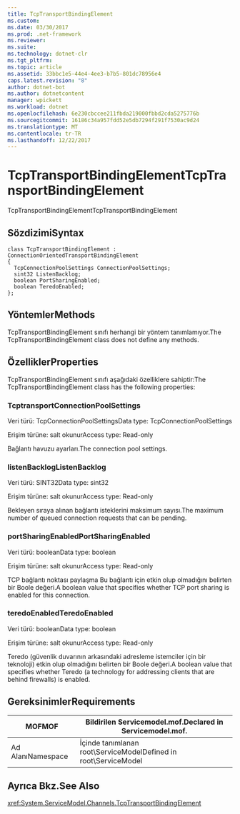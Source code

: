 ```yaml
---
title: TcpTransportBindingElement
ms.custom: 
ms.date: 03/30/2017
ms.prod: .net-framework
ms.reviewer: 
ms.suite: 
ms.technology: dotnet-clr
ms.tgt_pltfrm: 
ms.topic: article
ms.assetid: 33bbc1e5-44e4-4ee3-b7b5-801dc78956e4
caps.latest.revision: "8"
author: dotnet-bot
ms.author: dotnetcontent
manager: wpickett
ms.workload: dotnet
ms.openlocfilehash: 6e230cbccee211fbda219000fbbd2cda5275776b
ms.sourcegitcommit: 16186c34a957fdd52e5db7294f291f7530ac9d24
ms.translationtype: MT
ms.contentlocale: tr-TR
ms.lasthandoff: 12/22/2017
---
```

# <a name="tcptransportbindingelement"></a><span data-ttu-id="cca5d-102">TcpTransportBindingElement</span><span class="sxs-lookup"><span data-stu-id="cca5d-102">TcpTransportBindingElement</span></span>
<span data-ttu-id="cca5d-103">TcpTransportBindingElement</span><span class="sxs-lookup"><span data-stu-id="cca5d-103">TcpTransportBindingElement</span></span>  
  
## <a name="syntax"></a><span data-ttu-id="cca5d-104">Sözdizimi</span><span class="sxs-lookup"><span data-stu-id="cca5d-104">Syntax</span></span>  
  
```  
class TcpTransportBindingElement : ConnectionOrientedTransportBindingElement  
{  
  TcpConnectionPoolSettings ConnectionPoolSettings;  
  sint32 ListenBacklog;  
  boolean PortSharingEnabled;  
  boolean TeredoEnabled;  
};  
```  
  
## <a name="methods"></a><span data-ttu-id="cca5d-105">Yöntemler</span><span class="sxs-lookup"><span data-stu-id="cca5d-105">Methods</span></span>  
 <span data-ttu-id="cca5d-106">TcpTransportBindingElement sınıfı herhangi bir yöntem tanımlamıyor.</span><span class="sxs-lookup"><span data-stu-id="cca5d-106">The TcpTransportBindingElement class does not define any methods.</span></span>  
  
## <a name="properties"></a><span data-ttu-id="cca5d-107">Özellikler</span><span class="sxs-lookup"><span data-stu-id="cca5d-107">Properties</span></span>  
 <span data-ttu-id="cca5d-108">TcpTransportBindingElement sınıfı aşağıdaki özelliklere sahiptir:</span><span class="sxs-lookup"><span data-stu-id="cca5d-108">The TcpTransportBindingElement class has the following properties:</span></span>  
  
### <a name="connectionpoolsettings"></a><span data-ttu-id="cca5d-109">Tcptransport</span><span class="sxs-lookup"><span data-stu-id="cca5d-109">ConnectionPoolSettings</span></span>  
 <span data-ttu-id="cca5d-110">Veri türü: TcpConnectionPoolSettings</span><span class="sxs-lookup"><span data-stu-id="cca5d-110">Data type: TcpConnectionPoolSettings</span></span>  
  
 <span data-ttu-id="cca5d-111">Erişim türüne: salt okunur</span><span class="sxs-lookup"><span data-stu-id="cca5d-111">Access type: Read-only</span></span>  
  
 <span data-ttu-id="cca5d-112">Bağlantı havuzu ayarları.</span><span class="sxs-lookup"><span data-stu-id="cca5d-112">The connection pool settings.</span></span>  
  
### <a name="listenbacklog"></a><span data-ttu-id="cca5d-113">listenBacklog</span><span class="sxs-lookup"><span data-stu-id="cca5d-113">ListenBacklog</span></span>  
 <span data-ttu-id="cca5d-114">Veri türü: SINT32</span><span class="sxs-lookup"><span data-stu-id="cca5d-114">Data type: sint32</span></span>  
  
 <span data-ttu-id="cca5d-115">Erişim türüne: salt okunur</span><span class="sxs-lookup"><span data-stu-id="cca5d-115">Access type: Read-only</span></span>  
  
 <span data-ttu-id="cca5d-116">Bekleyen sıraya alınan bağlantı isteklerini maksimum sayısı.</span><span class="sxs-lookup"><span data-stu-id="cca5d-116">The maximum number of queued connection requests that can be pending.</span></span>  
  
### <a name="portsharingenabled"></a><span data-ttu-id="cca5d-117">portSharingEnabled</span><span class="sxs-lookup"><span data-stu-id="cca5d-117">PortSharingEnabled</span></span>  
 <span data-ttu-id="cca5d-118">Veri türü: boolean</span><span class="sxs-lookup"><span data-stu-id="cca5d-118">Data type: boolean</span></span>  
  
 <span data-ttu-id="cca5d-119">Erişim türüne: salt okunur</span><span class="sxs-lookup"><span data-stu-id="cca5d-119">Access type: Read-only</span></span>  
  
 <span data-ttu-id="cca5d-120">TCP bağlantı noktası paylaşma Bu bağlantı için etkin olup olmadığını belirten bir Boole değeri.</span><span class="sxs-lookup"><span data-stu-id="cca5d-120">A boolean value that specifies whether TCP port sharing is enabled for this connection.</span></span>  
  
### <a name="teredoenabled"></a><span data-ttu-id="cca5d-121">teredoEnabled</span><span class="sxs-lookup"><span data-stu-id="cca5d-121">TeredoEnabled</span></span>  
 <span data-ttu-id="cca5d-122">Veri türü: boolean</span><span class="sxs-lookup"><span data-stu-id="cca5d-122">Data type: boolean</span></span>  
  
 <span data-ttu-id="cca5d-123">Erişim türüne: salt okunur</span><span class="sxs-lookup"><span data-stu-id="cca5d-123">Access type: Read-only</span></span>  
  
 <span data-ttu-id="cca5d-124">Teredo (güvenlik duvarının arkasındaki adresleme istemciler için bir teknoloji) etkin olup olmadığını belirten bir Boole değeri.</span><span class="sxs-lookup"><span data-stu-id="cca5d-124">A boolean value that specifies whether Teredo (a technology for addressing clients that are behind firewalls) is enabled.</span></span>  
  
## <a name="requirements"></a><span data-ttu-id="cca5d-125">Gereksinimler</span><span class="sxs-lookup"><span data-stu-id="cca5d-125">Requirements</span></span>  
  
|<span data-ttu-id="cca5d-126">MOF</span><span class="sxs-lookup"><span data-stu-id="cca5d-126">MOF</span></span>|<span data-ttu-id="cca5d-127">Bildirilen Servicemodel.mof.</span><span class="sxs-lookup"><span data-stu-id="cca5d-127">Declared in Servicemodel.mof.</span></span>|  
|---------|-----------------------------------|  
|<span data-ttu-id="cca5d-128">Ad Alanı</span><span class="sxs-lookup"><span data-stu-id="cca5d-128">Namespace</span></span>|<span data-ttu-id="cca5d-129">İçinde tanımlanan root\ServiceModel</span><span class="sxs-lookup"><span data-stu-id="cca5d-129">Defined in root\ServiceModel</span></span>|  
  
## <a name="see-also"></a><span data-ttu-id="cca5d-130">Ayrıca Bkz.</span><span class="sxs-lookup"><span data-stu-id="cca5d-130">See Also</span></span>  
 <xref:System.ServiceModel.Channels.TcpTransportBindingElement>
